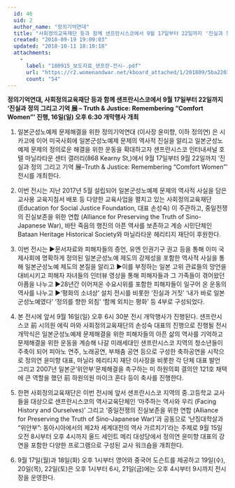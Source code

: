 ```yaml
---
  id: 46
  uid: 2
  author_name: "정의기억연대"
  title: "사회정의교육재단 등과 함께 샌프란시스코에서 9월 17일부터 22일까지 '진실과 정의 그리고 기억' 진행"
  created: "2018-09-19 19:09:03"
  updated: "2018-10-11 18:10:18"
  attachments: 
    - 
      label: "180915_보도자료_샌프란-전시-.pdf"
      url: "https://r2.womenandwar.net/kboard_attached/1/201809/5ba2203f0c2594985298.pdf"
      count: "54"
---
```

**정의기억연대, 사회정의교육재단 등과 함께 샌프란시스코에서 9월 17일부터 22일까지 ‘진실과 정의 그리고 기억 展 – Truth & Justice: Remembering “Comfort Women”’ 진행, 16일(일) 오후 6:30 개막행사 개최**

1. 일본군성노예제 문제해결을 위한 정의기억연대 (이사장 윤미향, 이하 정의연) 은 시카고에 이어 미국사회에 일본군성노예제 문제의 역사적 진실을 알리고 일본군성노예제 문제의 정의로운 해결을 위한 운동을 확대하고자 샌프란시스코 인터내셔널 호텔 마닐라타운 센터 갤러리(868 Kearny St,)에서 9월 17일부터 9월 22일까지 ‘진실과 정의 그리고 기억 展–Truth & Justice: Remembering “Comfort Women”’ 전시를 개최한다. 

2. 이번 전시는 지난 2017년 5월 설립되어 일본군성노예제 문제의 역사적 사실을 담은 교사용 교육지침서 배포 등 다양한 교육사업을 펼치고 있는 사회정의교육재단 (Education for Social Justice Foundation, 대표 손성숙) 이 주관하고, 중일전쟁의 진실보존을 위한 연합 (Alliance for Preserving the Truth of Sino-Japanese War), 바탄 죽음의 행진의 아픈 역사를 보존하고 계승 시민단체인 Bataan Heritage Historical Society와 마닐라타운 헤리티지 재단이 후원한다. 

3. 이번 전시는 ▶문서자료와 피해자들의 증언, 유엔 인권기구 권고 등을 통해 이미 국제사회에 명확하게 정의된 일본군성노예 제도의 강제성을 포함한 역사적 사실을 통해 일본군성노예 제도의 본질을 알리고 ▶이를 부정하는 일본 고위 관료들의 망언을 대비시키고 피해자 자녀들의 인터뷰 영상을 통해 피해자들과 그 가족들이 겪어왔던 아픔을 나누고 ▶28년간 이어져온 수요시위를 포함한 피해자들이 일구어 온 운동의 역사를 나누고 ▶‘평화의 소녀상’ 설치 전시를 비롯한 ‘진실과 거짓’ ‘내가 바로 일본군성노예였다’ ‘정의를 향한 외침’ ‘함께 외치는 평화’ 등 4부로 구성되었다. 

4. 본 전시에 앞서 9월 16일(일) 오후 6시 30분 전시 개막행사가 진행된다. 샌프란시스코 前 시의원 에릭 마와 사회정의교육재단의 손성숙 대표의 진행으로 진행될 전시개막식은 일본군성노예제 문제해결을 위한 피해자들의 아픈 삶의 역사를 기억하고 문제해결을 위한 운동을 계승해 나갈 미래세대인 샌프란시스코 지역의 청소년들이 주축이 되어 피아노 연주, 노래공연, 부채춤 공연 등으로 구성한 축하공연을 시작으로 정의연 윤미향 대표, 마닐라 헤리티지 재단 이사장을 비롯한 각 단체 대표 발언 그리고 2007년 일본군‘위안부’문제해결을 촉구하는 미 하원의회 결의안 121호 채택에 큰 역할을 했던 前 하원의원 마이크 혼다 등이 축사를 진행한다.

5. 한편 사회정의교육재단은 이번 전시에 앞서 샌프란시스코 지역의 중.고등학교 교사들을 대상으로 샌프란시스코의 역사교육단체인 ‘마주하는 역사와 우리 (Facing History and Ourselves)’ 그리고 ‘중일전쟁의 진실보존을 위한 연합 (Alliance for Preserving the Truth of Sino-Japanese War)’과 공동으로 ‘난징대학살과 “위안부”: 동아시아에서의 제2차 세계대전의 역사 가르치기’라는 주제로 9월 15일 오전 8시부터 오후 4시까지 올드 세인트 메리 대성당에서 정의연 윤미향 대표의 강연을 포함한 다양한 프로그램으로 구성된 교사 워크숍을 개최한다. 

6. 9월 17일(월)과 18일(화) 오후 1시부터 영어와 중국어 도슨트를 제공하고 19일(수), 20일(목), 22일(토)은 오후 1시부터 6시, 21일(금)에는 오후 4시부터 9시까지 전시장을 운영한다.